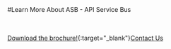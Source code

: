 <div class="product-cta" markdown="1">
#Learn More About ASB - API Service Bus

<br/><br/>
[Download the brochure!](articles/products/asb.md/calltoaction.md/asbbrochure.en.pdf){:target="_blank"}[Contact Us]({{#makeLink}}./productinquiries.html?article_path=./company/productinquiries.md&menu_path=/{{/makeLink}})
</div>
